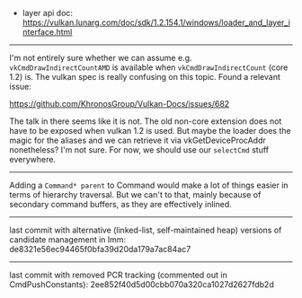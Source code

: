 - layer api doc: https://vulkan.lunarg.com/doc/sdk/1.2.154.1/windows/loader_and_layer_interface.html

---

I'm not entirely sure whether we can assume e.g. `vkCmdDrawIndirectCountAMD`
is available when `vkCmdDrawIndirectCount` (core 1.2) is. The vulkan spec
is really confusing on this topic. Found a relevant issue:

https://github.com/KhronosGroup/Vulkan-Docs/issues/682

The talk in there seems like it is not. The old non-core extension does
not have to be exposed when vulkan 1.2 is used. But maybe the loader
does the magic for the aliases and we can retrieve it via vkGetDeviceProcAddr
nonetheless? I'm not sure. For now, we should use our `selectCmd` stuff everywhere.

---

Adding a `Command* parent` to Command would make a lot of things easier
in terms of hierarchy traversal. But we can't to that, mainly because
of secondary command buffers, as they are effectively inlined.

---

last commit with alternative (linked-list, self-maintained heap) versions
of candidate management in lmm:
de8321e56ec94465f0bfa39d20da179a7ac84ac7

---

last commit with removed PCR tracking (commented out in CmdPushConstants):
2ee852f40d5d00cbb070a320ca1027d2627fdb2d

